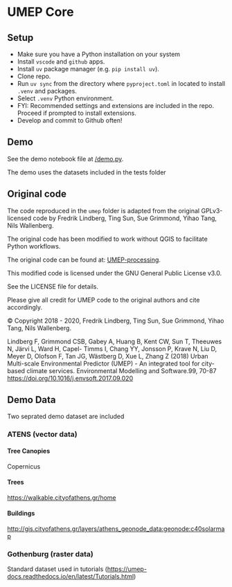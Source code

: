 # UMEP Core

## Setup

- Make sure you have a Python installation on your system
- Install `vscode` and `github` apps.
- Install `uv` package manager (e.g. `pip install uv`).
- Clone repo.
- Run `uv sync` from the directory where `pyproject.toml` in located to install `.venv` and packages.
- Select `.venv` Python environment.
- FYI: Recommended settings and extensions are included in the repo. Proceed if prompted to install extensions.
- Develop and commit to Github often!

## Demo

See the demo notebook file at [/demo.py](/demo.py).

The demo uses the datasets included in the tests folder

## Original code

The code reproduced in the `umep` folder is adapted from the original GPLv3-licensed code by Fredrik Lindberg, Ting Sun, Sue Grimmond, Yihao Tang, Nils Wallenberg.

The original code has been modified to work without QGIS to facilitate Python workflows.

The original code can be found at: [UMEP-processing](https://github.com/UMEP-dev/UMEP-processing).

This modified code is licensed under the GNU General Public License v3.0.

See the LICENSE file for details.

Please give all credit for UMEP code to the original authors and cite accordingly.

© Copyright 2018 - 2020, Fredrik Lindberg, Ting Sun, Sue Grimmond, Yihao Tang, Nils Wallenberg.

Lindberg F, Grimmond CSB, Gabey A, Huang B, Kent CW, Sun T, Theeuwes N, Järvi L, Ward H, Capel- Timms I, Chang YY, Jonsson P, Krave N, Liu D, Meyer D, Olofson F, Tan JG, Wästberg D, Xue L, Zhang Z (2018) Urban Multi-scale Environmental Predictor (UMEP) - An integrated tool for city-based climate services. Environmental Modelling and Software.99, 70-87 https://doi.org/10.1016/j.envsoft.2017.09.020

## Demo Data

Two seprated demo dataset are included

### ATENS (vector data)

#### Tree Canopies

Copernicus

#### Trees

https://walkable.cityofathens.gr/home

#### Buildings

http://gis.cityofathens.gr/layers/athens_geonode_data:geonode:c40solarmap

### Gothenburg (raster data)

Standard dataset used in tutorials (https://umep-docs.readthedocs.io/en/latest/Tutorials.html)

